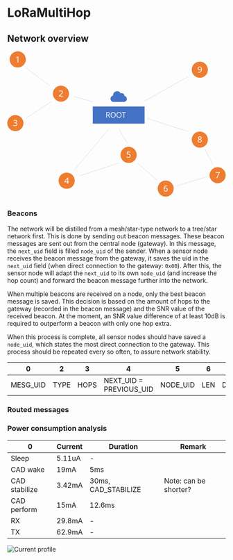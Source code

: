 # LoRaMultiHop
 

## Network overview
<img src="data:image/svg+xml;charset=UTF-8,%3Csvg overflow='hidden' viewBox='0 0 2108 1423' xml:space='preserve' xmlns='http://www.w3.org/2000/svg'%3E%3Cdefs%3E%3CclipPath id='d'%3E%3Crect x='-14' y='706' width='2108' height='1423'/%3E%3C/clipPath%3E%3CclipPath id='c'%3E%3Crect x='964' y='1046' width='194' height='192'/%3E%3C/clipPath%3E%3CclipPath id='b'%3E%3Crect x='964' y='1046' width='194' height='192'/%3E%3C/clipPath%3E%3CclipPath id='a'%3E%3Crect x='964' y='1046' width='194' height='192'/%3E%3C/clipPath%3E%3C/defs%3E%3Cg transform='translate(14 -706)' clip-path='url(%23d)'%3E%3Crect x='811' y='1238' width='500' height='165' fill='%234472C4'/%3E%3Ctext transform='translate(934.37 1345)' fill='%23FFFFFF' font-family='Open Sans,Open Sans_MSFontService,sans-serif' font-size='73' font-weight='400'%3EROOT%3C/text%3E%3Cg clip-path='url(%23c)'%3E%3Cg clip-path='url(%23b)'%3E%3Cg clip-path='url(%23a)'%3E%3Cpath transform='translate(965 -782.53)' d='m80.64 1872.7c-23.971 0-40.739 21.52-38.58 42.78-14.118 2.77-24.78 15.26-24.78 30.18 0 16.97 13.754 30.72 30.72 30.72h94.08c19.524 0 32.64-12.81 32.64-28.8 0-13.36-9.419-26.52-23.04-28.8 0-23.04-21.12-32.64-36.48-24.96-5.76-11.52-18.149-21.12-34.56-21.12z' fill='%234472C4'/%3E%3C/g%3E%3C/g%3E%3C/g%3E%3Cpath d='m8.9999 784c0-43.078 34.922-78 78-78 43.078 0 78 34.922 78 78s-34.922 78-78 78c-43.078 0-78-34.922-78-78z' fill='%23ED7D31' fill-rule='evenodd'/%3E%3Ctext transform='translate(63.594 813)' fill='%23FFFFFF' font-family='Open Sans,Open Sans_MSFontService,sans-serif' font-size='83' font-weight='400'%3E1%3C/text%3E%3Cpath d='m-14 1398c0-43.08 34.922-78 78-78 43.078 0 78 34.92 78 78s-34.922 78-78 78c-43.078 0-78-34.92-78-78z' fill='%23ED7D31' fill-rule='evenodd'/%3E%3Ctext transform='translate(40.677 1426)' fill='%23FFFFFF' font-family='Open Sans,Open Sans_MSFontService,sans-serif' font-size='83' font-weight='400'%3E3%3C/text%3E%3Cpath d='m426 1114.5c0-42.8 34.922-77.5 78-77.5s78 34.7 78 77.5-34.922 77.5-78 77.5-78-34.7-78-77.5z' fill='%23ED7D31' fill-rule='evenodd'/%3E%3Ctext transform='translate(480.68 1143)' fill='%23FFFFFF' font-family='Open Sans,Open Sans_MSFontService,sans-serif' font-size='83' font-weight='400'%3E2%3C/text%3E%3Cpath d='m481 1953c0-43.08 34.922-78 78-78s78 34.92 78 78-34.922 78-78 78-78-34.92-78-78z' fill='%23ED7D31' fill-rule='evenodd'/%3E%3Ctext transform='translate(535.68 1982)' fill='%23FFFFFF' font-family='Open Sans,Open Sans_MSFontService,sans-serif' font-size='83' font-weight='400'%3E4%3C/text%3E%3Cpath d='m1079 1704c0-43.08 34.92-78 78-78s78 34.92 78 78-34.92 78-78 78-78-34.92-78-78z' fill='%23ED7D31' fill-rule='evenodd'/%3E%3Ctext transform='translate(1133.5 1732)' fill='%23FFFFFF' font-family='Open Sans,Open Sans_MSFontService,sans-serif' font-size='83' font-weight='400'%3E5%3C/text%3E%3Cpath d='m1437 2029c0-43.08 34.7-78 77.5-78s77.5 34.92 77.5 78-34.7 78-77.5 78-77.5-34.92-77.5-78z' fill='%23ED7D31' fill-rule='evenodd'/%3E%3Ctext transform='translate(1491 2058)' fill='%23FFFFFF' font-family='Open Sans,Open Sans_MSFontService,sans-serif' font-size='83' font-weight='400'%3E6%3C/text%3E%3Cpath d='m1766 1557c0-43.08 34.92-78 78-78s78 34.92 78 78-34.92 78-78 78-78-34.92-78-78z' fill='%23ED7D31' fill-rule='evenodd'/%3E%3Ctext transform='translate(1820.3 1586)' fill='%23FFFFFF' font-family='Open Sans,Open Sans_MSFontService,sans-serif' font-size='83' font-weight='400'%3E8%3C/text%3E%3Cpath d='m1938 1899.5c0-42.8 34.92-77.5 78-77.5s78 34.7 78 77.5-34.92 77.5-78 77.5-78-34.7-78-77.5z' fill='%23ED7D31' fill-rule='evenodd'/%3E%3Ctext transform='translate(1992.5 1928)' fill='%23FFFFFF' font-family='Open Sans,Open Sans_MSFontService,sans-serif' font-size='83' font-weight='400'%3E7%3C/text%3E%3Cpath d='m1766 883c0-43.078 34.92-78 78-78s78 34.922 78 78-34.92 78-78 78-78-34.922-78-78z' fill='%23ED7D31' fill-rule='evenodd'/%3E%3Ctext transform='translate(1820.3 912)' fill='%23FFFFFF' font-family='Open Sans,Open Sans_MSFontService,sans-serif' font-size='83' font-weight='400'%3E9%3C/text%3E%3Cpath d='m165.5 862.5 229.17 174.2' fill='none' fill-rule='evenodd' stroke='%237F7F7F' stroke-miterlimit='8' stroke-width='1.1458'/%3E%3Cpath transform='matrix(1 0 0 -1 165.5 1352.2)' d='m0 0 241.94 159.73' fill='none' fill-rule='evenodd' stroke='%237F7F7F' stroke-miterlimit='8' stroke-width='1.1458'/%3E%3Cpath transform='matrix(1 0 0 -1 631.5 1850.3)' d='m0 0 334.44 395.76' fill='none' fill-rule='evenodd' stroke='%237F7F7F' stroke-miterlimit='8' stroke-width='1.1458'/%3E%3Cpath d='m812.06 1193.3-180.56-50.76' fill='none' fill-rule='evenodd' stroke='%237F7F7F' stroke-miterlimit='8' stroke-width='1.1458'/%3E%3Cpath transform='matrix(1 0 0 -1 686.5 1905.6)' d='m0 0 375.35 123.06' fill='none' fill-rule='evenodd' stroke='%237F7F7F' stroke-miterlimit='8' stroke-width='1.1458'/%3E%3Cpath d='m1145.6 1595.2-84.1-141.69' fill='none' fill-rule='evenodd' stroke='%237F7F7F' stroke-miterlimit='8' stroke-width='1.1458'/%3E%3Cpath d='m1437.2 1952.1-196.74-169.58' fill='none' fill-rule='evenodd' stroke='%237F7F7F' stroke-miterlimit='8' stroke-width='1.1458'/%3E%3Cpath d='m1733 1479.6-394.51-127.06' fill='none' fill-rule='evenodd' stroke='%237F7F7F' stroke-miterlimit='8' stroke-width='1.1458'/%3E%3Cpath transform='matrix(-1 0 0 1 1907.7 1916.5)' d='m0 0 291.16 87.155' fill='none' fill-rule='evenodd' stroke='%237F7F7F' stroke-miterlimit='8' stroke-width='1.1458'/%3E%3Cpath d='m1893.5 1650.5 74.59 140.88' fill='none' fill-rule='evenodd' stroke='%237F7F7F' stroke-miterlimit='8' stroke-width='1.1458'/%3E%3Cpath transform='matrix(-1 0 0 1 1732.7 948.5)' d='m0 0 423.21 238.01' fill='none' fill-rule='evenodd' stroke='%237F7F7F' stroke-miterlimit='8' stroke-width='1.1458'/%3E%3C/g%3E%3C/svg%3E%0A">

### Beacons
The network will be distilled from a mesh/star-type network to a tree/star network first. This is done by sending out beacon messages. These beacon messages are sent out from the central node (gateway). In this message, the `next_uid` field is filled `node_uid` of the sender. When a sensor node receives the beacon message from the gateway, it saves the uid in the `next_uid` field (when direct connection to the gateway: `0x00`). After this, the sensor node will adapt the `next_uid` to its own `node_uid` (and increase the hop count) and forward the beacon message further into the network. 

When multiple beacons are received on a node, only the best beacon message is saved. This decision is based on the amount of hops to the gateway (recorded in the beacon message) and the SNR value of the received beacon. At the moment, an SNR value difference of at least 10dB is required to outperform a beacon with only one hop extra.

When this process is complete, all sensor nodes should have saved a `node_uid`, which states the most direct connection to the gateway. This process should be repeated every so often, to assure network stability. 

| 0        | 2    | 3    | 4                       | 5        | 6    | 7+   |
| -------- |----- | ---- | ----------------------- | -------- | ---- | ---- |
| MESG_UID | TYPE | HOPS | NEXT_UID = PREVIOUS_UID | NODE_UID | LEN  | DATA |

### Routed messages


### Power consumption analysis
| 0        | Current    | Duration    | Remark    |
| -------- |----------- | ----------- | --------- |
| Sleep    | 5.11uA 		| - 		  |  |
| CAD wake    | 19mA 		| 5ms 		  |  |
| CAD stabilize    | 3.42mA 		| 30ms, CAD_STABILIZE 		  | Note: can be shorter? |
| CAD perform    | 15mA 		| 12.6ms 		  |  |
| RX    | 29.8mA 		| - 		  |  |
| TX    | 62.9mA 		| - 		  |  |

![Current profile](https://github.com/DRAMCO/LoRaMultiHop/blob/main/Measurements/current.png?raw=true "Current profile")